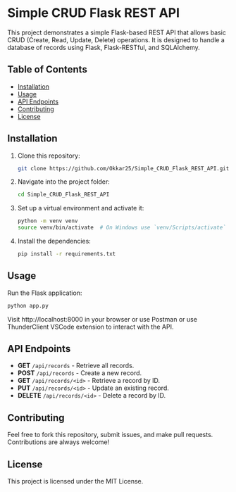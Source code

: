 # Simple CRUD Flask REST API

This project demonstrates a simple Flask-based REST API that allows basic CRUD (Create, Read, Update, Delete) operations. It is designed to handle a database of records using Flask, Flask-RESTful, and SQLAlchemy.

## Table of Contents

- [Installation](#installation)
- [Usage](#usage)
- [API Endpoints](#api-endpoints)
- [Contributing](#contributing)
- [License](#license)

## Installation

1. Clone this repository:

   ```bash
   git clone https://github.com/Okkar25/Simple_CRUD_Flask_REST_API.git

   ```

2. Navigate into the project folder:

   ```bash
   cd Simple_CRUD_Flask_REST_API

   ```

3. Set up a virtual environment and activate it:

   ```bash
   python -m venv venv
   source venv/bin/activate  # On Windows use `venv/Scripts/activate`

   ```

4. Install the dependencies:

   ```bash
   pip install -r requirements.txt

   ```

## Usage

Run the Flask application:

```bash
python app.py

```

Visit http://localhost:8000 in your browser or use Postman or use ThunderClient VSCode extension to interact with the API.

## API Endpoints

- **GET** `/api/records` - Retrieve all records.
- **POST** `/api/records` - Create a new record.
- **GET** `/api/records/<id>` - Retrieve a record by ID.
- **PUT** `/api/records/<id>` - Update an existing record.
- **DELETE** `/api/records/<id>` - Delete a record by ID.

## Contributing

Feel free to fork this repository, submit issues, and make pull requests. Contributions are always welcome!

## License

This project is licensed under the MIT License.
